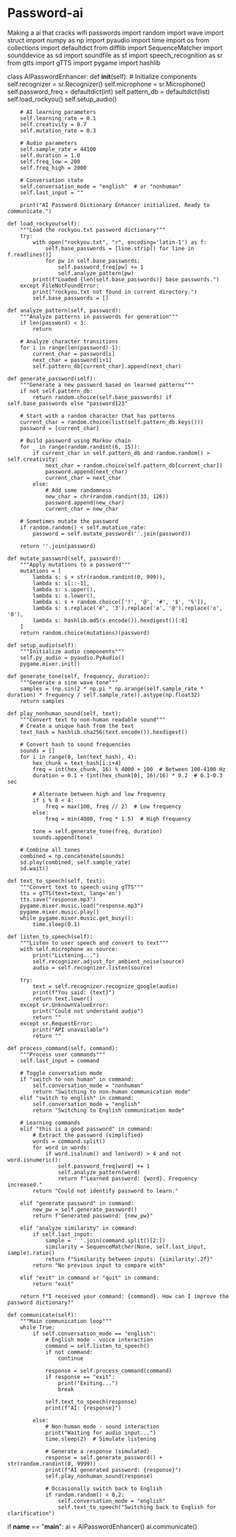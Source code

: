 # Password-ai
Making a ai that cracks wifi passwords 
import random
import wave
import struct
import numpy as np
import pyaudio
import time
import os
from collections import defaultdict
from difflib import SequenceMatcher
import sounddevice as sd
import soundfile as sf
import speech_recognition as sr
from gtts import gTTS
import pygame
import hashlib

class AIPasswordEnhancer:
    def __init__(self):
        # Initialize components
        self.recognizer = sr.Recognizer()
        self.microphone = sr.Microphone()
        self.password_freq = defaultdict(int)
        self.pattern_db = defaultdict(list)
        self.load_rockyou()
        self.setup_audio()
        
        # AI learning parameters
        self.learning_rate = 0.1
        self.creativity = 0.7
        self.mutation_rate = 0.3
        
        # Audio parameters
        self.sample_rate = 44100
        self.duration = 1.0
        self.freq_low = 200
        self.freq_high = 2000
        
        # Conversation state
        self.conversation_mode = "english"  # or "nonhuman"
        self.last_input = ""
        
        print("AI Password Dictionary Enhancer initialized. Ready to communicate.")
    
    def load_rockyou(self):
        """Load the rockyou.txt password dictionary"""
        try:
            with open("rockyou.txt", "r", encoding='latin-1') as f:
                self.base_passwords = [line.strip() for line in f.readlines()]
                for pw in self.base_passwords:
                    self.password_freq[pw] += 1
                    self.analyze_pattern(pw)
            print(f"Loaded {len(self.base_passwords)} base passwords.")
        except FileNotFoundError:
            print("rockyou.txt not found in current directory.")
            self.base_passwords = []
    
    def analyze_pattern(self, password):
        """Analyze patterns in passwords for generation"""
        if len(password) < 3:
            return
            
        # Analyze character transitions
        for i in range(len(password)-1):
            current_char = password[i]
            next_char = password[i+1]
            self.pattern_db[current_char].append(next_char)
    
    def generate_password(self):
        """Generate a new password based on learned patterns"""
        if not self.pattern_db:
            return random.choice(self.base_passwords) if self.base_passwords else "password123"
        
        # Start with a random character that has patterns
        current_char = random.choice(list(self.pattern_db.keys()))
        password = [current_char]
        
        # Build password using Markov chain
        for _ in range(random.randint(6, 15)):
            if current_char in self.pattern_db and random.random() > self.creativity:
                next_char = random.choice(self.pattern_db[current_char])
                password.append(next_char)
                current_char = next_char
            else:
                # Add some randomness
                new_char = chr(random.randint(33, 126))
                password.append(new_char)
                current_char = new_char
        
        # Sometimes mutate the password
        if random.random() < self.mutation_rate:
            password = self.mutate_password(''.join(password))
        
        return ''.join(password)
    
    def mutate_password(self, password):
        """Apply mutations to a password"""
        mutations = [
            lambda s: s + str(random.randint(0, 999)),
            lambda s: s[::-1],
            lambda s: s.upper(),
            lambda s: s.lower(),
            lambda s: s + random.choice(['!', '@', '#', '$', '%']),
            lambda s: s.replace('e', '3').replace('a', '@').replace('o', '0'),
            lambda s: hashlib.md5(s.encode()).hexdigest()[:8]
        ]
        return random.choice(mutations)(password)
    
    def setup_audio(self):
        """Initialize audio components"""
        self.py_audio = pyaudio.PyAudio()
        pygame.mixer.init()
    
    def generate_tone(self, frequency, duration):
        """Generate a sine wave tone"""
        samples = (np.sin(2 * np.pi * np.arange(self.sample_rate * duration) * frequency / self.sample_rate)).astype(np.float32)
        return samples
    
    def play_nonhuman_sound(self, text):
        """Convert text to non-human readable sound"""
        # Create a unique hash from the text
        text_hash = hashlib.sha256(text.encode()).hexdigest()
        
        # Convert hash to sound frequencies
        sounds = []
        for i in range(0, len(text_hash), 4):
            hex_chunk = text_hash[i:i+4]
            freq = int(hex_chunk, 16) % 4000 + 100  # Between 100-4100 Hz
            duration = 0.1 + (int(hex_chunk[0], 16)/16) * 0.2  # 0.1-0.3 sec
            
            # Alternate between high and low frequency
            if i % 8 < 4:
                freq = max(100, freq // 2)  # Low frequency
            else:
                freq = min(4000, freq * 1.5)  # High frequency
                
            tone = self.generate_tone(freq, duration)
            sounds.append(tone)
        
        # Combine all tones
        combined = np.concatenate(sounds)
        sd.play(combined, self.sample_rate)
        sd.wait()
    
    def text_to_speech(self, text):
        """Convert text to speech using gTTS"""
        tts = gTTS(text=text, lang='en')
        tts.save("response.mp3")
        pygame.mixer.music.load("response.mp3")
        pygame.mixer.music.play()
        while pygame.mixer.music.get_busy():
            time.sleep(0.1)
    
    def listen_to_speech(self):
        """Listen to user speech and convert to text"""
        with self.microphone as source:
            print("Listening...")
            self.recognizer.adjust_for_ambient_noise(source)
            audio = self.recognizer.listen(source)
        
        try:
            text = self.recognizer.recognize_google(audio)
            print(f"You said: {text}")
            return text.lower()
        except sr.UnknownValueError:
            print("Could not understand audio")
            return ""
        except sr.RequestError:
            print("API unavailable")
            return ""
    
    def process_command(self, command):
        """Process user commands"""
        self.last_input = command
        
        # Toggle conversation mode
        if "switch to non human" in command:
            self.conversation_mode = "nonhuman"
            return "Switching to non-human communication mode"
        elif "switch to english" in command:
            self.conversation_mode = "english"
            return "Switching to English communication mode"
        
        # Learning commands
        elif "this is a good password" in command:
            # Extract the password (simplified)
            words = command.split()
            for word in words:
                if word.isalnum() and len(word) > 4 and not word.isnumeric():
                    self.password_freq[word] += 1
                    self.analyze_pattern(word)
                    return f"Learned password: {word}. Frequency increased."
            return "Could not identify password to learn."
        
        elif "generate password" in command:
            new_pw = self.generate_password()
            return f"Generated password: {new_pw}"
        
        elif "analyze similarity" in command:
            if self.last_input:
                sample = ' '.join(command.split()[2:])
                similarity = SequenceMatcher(None, self.last_input, sample).ratio()
                return f"Similarity between inputs: {similarity:.2f}"
            return "No previous input to compare with"
        
        elif "exit" in command or "quit" in command:
            return "exit"
        
        return f"I received your command: {command}. How can I improve the password dictionary?"
    
    def communicate(self):
        """Main communication loop"""
        while True:
            if self.conversation_mode == "english":
                # English mode - voice interaction
                command = self.listen_to_speech()
                if not command:
                    continue
                
                response = self.process_command(command)
                if response == "exit":
                    print("Exiting...")
                    break
                
                self.text_to_speech(response)
                print(f"AI: {response}")
            
            else:
                # Non-human mode - sound interaction
                print("Waiting for audio input...")
                time.sleep(2)  # Simulate listening
                
                # Generate a response (simulated)
                response = self.generate_password() + str(random.randint(0, 9999))
                print(f"AI generated password: {response}")
                self.play_nonhuman_sound(response)
                
                # Occasionally switch back to English
                if random.random() < 0.2:
                    self.conversation_mode = "english"
                    self.text_to_speech("Switching back to English for clarification")

if __name__ == "__main__":
    ai = AIPasswordEnhancer()
    ai.communicate()
